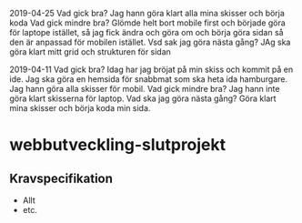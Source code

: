 2019-04-25
Vad gick bra? 
Jag hann göra klart alla mina skisser och börja koda
Vad gick mindre bra?
Glömde helt bort mobile first och började göra för laptope istället, så jag fick ändra och göra om och börja göra sidan så den är anpassad för mobilen istället. 
Vsd sak jag göra nästa gång?
JAg ska göra klart mitt grid och strukturen för sidan


2019-04-11
Vad gick bra? 
Idag har jag bröjat på min skiss och kommit på en ide. Jag ska göra en hemsida för snabbmat som ska heta ida hamburgare. Jag hann göra alla skisser för mobil.
Vad gick mindre bra? 
Jag hann inte göra klart skisserna för laptop.
Vad ska jag göra nästa gång?
Göra klart mina skisser och börja koda min sida. 


# webbutveckling-slutprojekt


## Kravspecifikation
* Allt
* etc.
